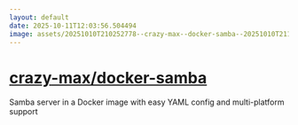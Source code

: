 ```yaml
---
layout: default
date: 2025-10-11T12:03:56.504494
image: assets/20251010T210252778--crazy-max--docker-samba--20251010T211654658--cropped.png
---
```


# [crazy-max/docker-samba](https://github.com/crazy-max/docker-samba)

Samba server in a Docker image with easy YAML config and multi-platform support
